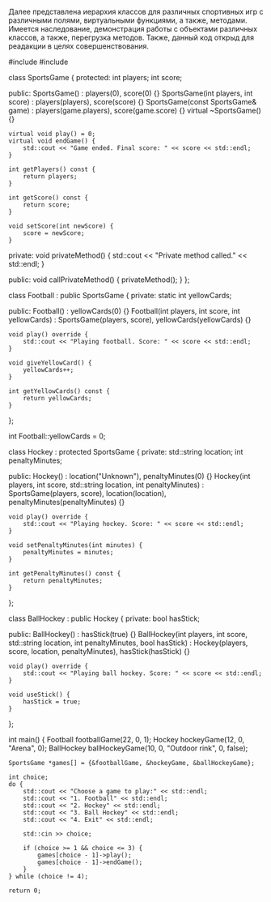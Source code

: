 Далее представлена иерархия классов для различных спортивных игр с различными полями, виртуальными функциями, а также, методами.
Имеется наследование, демонстрация работы с объектами различных классов, а также, перегрузка методов.
Также, данный код открыд для реадакции в целях совершенствования.

#include <iostream>
#include <string>

class SportsGame {
protected:
    int players;
    int score;

public:
    SportsGame() : players(0), score(0) {}
    SportsGame(int players, int score) : players(players), score(score) {}
    SportsGame(const SportsGame& game) : players(game.players), score(game.score) {}
    virtual ~SportsGame() {}

    virtual void play() = 0;
    virtual void endGame() {
        std::cout << "Game ended. Final score: " << score << std::endl;
    }

    int getPlayers() const {
        return players;
    }

    int getScore() const {
        return score;
    }

    void setScore(int newScore) {
        score = newScore;
    }

private:
    void privateMethod() {
        std::cout << "Private method called." << std::endl;
    }

public:
    void callPrivateMethod() {
        privateMethod();
    }
};

class Football : public SportsGame {
private:
    static int yellowCards;

public:
    Football() : yellowCards(0) {}
    Football(int players, int score, int yellowCards) : SportsGame(players, score), yellowCards(yellowCards) {}

    void play() override {
        std::cout << "Playing football. Score: " << score << std::endl;
    }

    void giveYellowCard() {
        yellowCards++;
    }

    int getYellowCards() const {
        return yellowCards;
    }
};

int Football::yellowCards = 0;

class Hockey : protected SportsGame {
private:
    std::string location;
    int penaltyMinutes;

public:
    Hockey() : location("Unknown"), penaltyMinutes(0) {}
    Hockey(int players, int score, std::string location, int penaltyMinutes) : SportsGame(players, score), location(location), penaltyMinutes(penaltyMinutes) {}

    void play() override {
        std::cout << "Playing hockey. Score: " << score << std::endl;
    }

    void setPenaltyMinutes(int minutes) {
        penaltyMinutes = minutes;
    }

    int getPenaltyMinutes() const {
        return penaltyMinutes;
    }
};

class BallHockey : public Hockey {
private:
    bool hasStick;

public:
    BallHockey() : hasStick(true) {}
    BallHockey(int players, int score, std::string location, int penaltyMinutes, bool hasStick) : Hockey(players, score, location, penaltyMinutes), hasStick(hasStick) {}

    void play() override {
        std::cout << "Playing ball hockey. Score: " << score << std::endl;
    }

    void useStick() {
        hasStick = true;
    }
};

int main() {
    Football footballGame(22, 0, 1);
    Hockey hockeyGame(12, 0, "Arena", 0);
    BallHockey ballHockeyGame(10, 0, "Outdoor rink", 0, false);

    SportsGame *games[] = {&footballGame, &hockeyGame, &ballHockeyGame};

    int choice;
    do {
        std::cout << "Choose a game to play:" << std::endl;
        std::cout << "1. Football" << std::endl;
        std::cout << "2. Hockey" << std::endl;
        std::cout << "3. Ball Hockey" << std::endl;
        std::cout << "4. Exit" << std::endl;

        std::cin >> choice;

        if (choice >= 1 && choice <= 3) {
            games[choice - 1]->play();
            games[choice - 1]->endGame();
        }
    } while (choice != 4);

    return 0;
